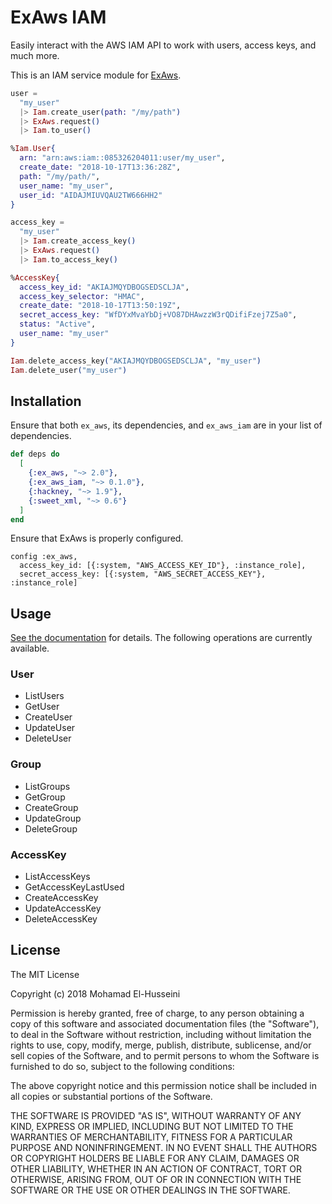 # ExAws IAM

Easily interact with the AWS IAM API to work with users, access keys, and much more.

This is an IAM service module for [ExAws](https://github.com/ex-aws/ex_aws).

```elixir
user =
  "my_user"
  |> Iam.create_user(path: "/my/path")
  |> ExAws.request()
  |> Iam.to_user()

%Iam.User{
  arn: "arn:aws:iam::085326204011:user/my_user",
  create_date: "2018-10-17T13:36:28Z",
  path: "/my/path/",
  user_name: "my_user",
  user_id: "AIDAJMIUVQAU2TW666HH2"
}

access_key =
  "my_user"
  |> Iam.create_access_key()
  |> ExAws.request()
  |> Iam.to_access_key()

%AccessKey{
  access_key_id: "AKIAJMQYDBOGSEDSCLJA",
  access_key_selector: "HMAC",
  create_date: "2018-10-17T13:50:19Z",
  secret_access_key: "WfDYxMvaYbDj+VO87DHAwzzW3rQDifiFzej7Z5a0",
  status: "Active",
  user_name: "my_user"
}

Iam.delete_access_key("AKIAJMQYDBOGSEDSCLJA", "my_user")
Iam.delete_user("my_user")
```

## Installation

Ensure that both `ex_aws`, its dependencies, and `ex_aws_iam` are in your list of dependencies.

```elixir
def deps do
  [
    {:ex_aws, "~> 2.0"},
    {:ex_aws_iam, "~> 0.1.0"},
    {:hackney, "~> 1.9"},
    {:sweet_xml, "~> 0.6"}
  ]
end
```

Ensure that ExAws is properly configured.

```
config :ex_aws,
  access_key_id: [{:system, "AWS_ACCESS_KEY_ID"}, :instance_role],
  secret_access_key: [{:system, "AWS_SECRET_ACCESS_KEY"}, :instance_role]
```

## Usage

[See the documentation](https://hexdocs.pm/ex_aws_iam) for details. The following operations are currently available.

### User

  * ListUsers
  * GetUser
  * CreateUser
  * UpdateUser
  * DeleteUser

### Group

  * ListGroups
  * GetGroup
  * CreateGroup
  * UpdateGroup
  * DeleteGroup

### AccessKey

  * ListAccessKeys
  * GetAccessKeyLastUsed
  * CreateAccessKey
  * UpdateAccessKey
  * DeleteAccessKey

## License

The MIT License

Copyright (c) 2018 Mohamad El-Husseini

Permission is hereby granted, free of charge, 
to any person obtaining a copy of this software and 
associated documentation files (the "Software"), to 
deal in the Software without restriction, including 
without limitation the rights to use, copy, modify, 
merge, publish, distribute, sublicense, and/or sell 
copies of the Software, and to permit persons to whom 
the Software is furnished to do so, 
subject to the following conditions:

The above copyright notice and this permission notice 
shall be included in all copies or substantial portions of the Software.

THE SOFTWARE IS PROVIDED "AS IS", WITHOUT WARRANTY OF ANY KIND, 
EXPRESS OR IMPLIED, INCLUDING BUT NOT LIMITED TO THE WARRANTIES 
OF MERCHANTABILITY, FITNESS FOR A PARTICULAR PURPOSE AND NONINFRINGEMENT. 
IN NO EVENT SHALL THE AUTHORS OR COPYRIGHT HOLDERS BE LIABLE FOR 
ANY CLAIM, DAMAGES OR OTHER LIABILITY, WHETHER IN AN ACTION OF CONTRACT, 
TORT OR OTHERWISE, ARISING FROM, OUT OF OR IN CONNECTION WITH THE 
SOFTWARE OR THE USE OR OTHER DEALINGS IN THE SOFTWARE.
